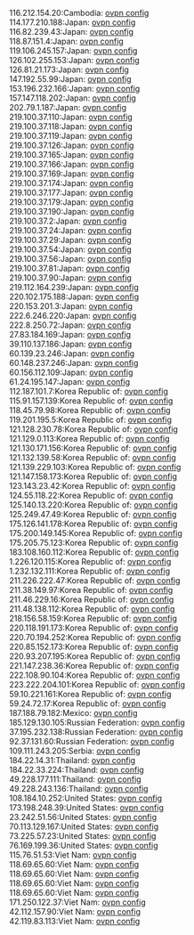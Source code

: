 116.212.154.20:Cambodia: [ovpn config](vpn/116_212_154_20.ovpn)  
114.177.210.188:Japan: [ovpn config](vpn/114_177_210_188.ovpn)  
116.82.239.43:Japan: [ovpn config](vpn/116_82_239_43.ovpn)  
118.87.151.4:Japan: [ovpn config](vpn/118_87_151_4.ovpn)  
119.106.245.157:Japan: [ovpn config](vpn/119_106_245_157.ovpn)  
126.102.255.153:Japan: [ovpn config](vpn/126_102_255_153.ovpn)  
126.81.21.173:Japan: [ovpn config](vpn/126_81_21_173.ovpn)  
147.192.55.99:Japan: [ovpn config](vpn/147_192_55_99.ovpn)  
153.196.232.166:Japan: [ovpn config](vpn/153_196_232_166.ovpn)  
157.147.118.202:Japan: [ovpn config](vpn/157_147_118_202.ovpn)  
202.79.1.187:Japan: [ovpn config](vpn/202_79_1_187.ovpn)  
219.100.37.110:Japan: [ovpn config](vpn/219_100_37_110.ovpn)  
219.100.37.118:Japan: [ovpn config](vpn/219_100_37_118.ovpn)  
219.100.37.119:Japan: [ovpn config](vpn/219_100_37_119.ovpn)  
219.100.37.126:Japan: [ovpn config](vpn/219_100_37_126.ovpn)  
219.100.37.165:Japan: [ovpn config](vpn/219_100_37_165.ovpn)  
219.100.37.166:Japan: [ovpn config](vpn/219_100_37_166.ovpn)  
219.100.37.169:Japan: [ovpn config](vpn/219_100_37_169.ovpn)  
219.100.37.174:Japan: [ovpn config](vpn/219_100_37_174.ovpn)  
219.100.37.177:Japan: [ovpn config](vpn/219_100_37_177.ovpn)  
219.100.37.179:Japan: [ovpn config](vpn/219_100_37_179.ovpn)  
219.100.37.190:Japan: [ovpn config](vpn/219_100_37_190.ovpn)  
219.100.37.2:Japan: [ovpn config](vpn/219_100_37_2.ovpn)  
219.100.37.24:Japan: [ovpn config](vpn/219_100_37_24.ovpn)  
219.100.37.29:Japan: [ovpn config](vpn/219_100_37_29.ovpn)  
219.100.37.54:Japan: [ovpn config](vpn/219_100_37_54.ovpn)  
219.100.37.56:Japan: [ovpn config](vpn/219_100_37_56.ovpn)  
219.100.37.81:Japan: [ovpn config](vpn/219_100_37_81.ovpn)  
219.100.37.90:Japan: [ovpn config](vpn/219_100_37_90.ovpn)  
219.112.164.239:Japan: [ovpn config](vpn/219_112_164_239.ovpn)  
220.102.175.188:Japan: [ovpn config](vpn/220_102_175_188.ovpn)  
220.153.201.3:Japan: [ovpn config](vpn/220_153_201_3.ovpn)  
222.6.246.220:Japan: [ovpn config](vpn/222_6_246_220.ovpn)  
222.8.250.72:Japan: [ovpn config](vpn/222_8_250_72.ovpn)  
27.83.184.169:Japan: [ovpn config](vpn/27_83_184_169.ovpn)  
39.110.137.186:Japan: [ovpn config](vpn/39_110_137_186.ovpn)  
60.139.23.246:Japan: [ovpn config](vpn/60_139_23_246.ovpn)  
60.148.237.246:Japan: [ovpn config](vpn/60_148_237_246.ovpn)  
60.156.112.109:Japan: [ovpn config](vpn/60_156_112_109.ovpn)  
61.24.195.147:Japan: [ovpn config](vpn/61_24_195_147.ovpn)  
112.187.101.7:Korea Republic of: [ovpn config](vpn/112_187_101_7.ovpn)  
115.91.157.139:Korea Republic of: [ovpn config](vpn/115_91_157_139.ovpn)  
118.45.79.98:Korea Republic of: [ovpn config](vpn/118_45_79_98.ovpn)  
119.201.195.5:Korea Republic of: [ovpn config](vpn/119_201_195_5.ovpn)  
121.128.230.78:Korea Republic of: [ovpn config](vpn/121_128_230_78.ovpn)  
121.129.0.113:Korea Republic of: [ovpn config](vpn/121_129_0_113.ovpn)  
121.130.171.156:Korea Republic of: [ovpn config](vpn/121_130_171_156.ovpn)  
121.132.139.58:Korea Republic of: [ovpn config](vpn/121_132_139_58.ovpn)  
121.139.229.103:Korea Republic of: [ovpn config](vpn/121_139_229_103.ovpn)  
121.147.158.173:Korea Republic of: [ovpn config](vpn/121_147_158_173.ovpn)  
123.143.23.42:Korea Republic of: [ovpn config](vpn/123_143_23_42.ovpn)  
124.55.118.22:Korea Republic of: [ovpn config](vpn/124_55_118_22.ovpn)  
125.140.13.220:Korea Republic of: [ovpn config](vpn/125_140_13_220.ovpn)  
125.249.47.49:Korea Republic of: [ovpn config](vpn/125_249_47_49.ovpn)  
175.126.141.178:Korea Republic of: [ovpn config](vpn/175_126_141_178.ovpn)  
175.200.149.145:Korea Republic of: [ovpn config](vpn/175_200_149_145.ovpn)  
175.205.75.123:Korea Republic of: [ovpn config](vpn/175_205_75_123.ovpn)  
183.108.160.112:Korea Republic of: [ovpn config](vpn/183_108_160_112.ovpn)  
1.226.120.115:Korea Republic of: [ovpn config](vpn/1_226_120_115.ovpn)  
1.232.132.111:Korea Republic of: [ovpn config](vpn/1_232_132_111.ovpn)  
211.226.222.47:Korea Republic of: [ovpn config](vpn/211_226_222_47.ovpn)  
211.38.149.97:Korea Republic of: [ovpn config](vpn/211_38_149_97.ovpn)  
211.46.229.16:Korea Republic of: [ovpn config](vpn/211_46_229_16.ovpn)  
211.48.138.112:Korea Republic of: [ovpn config](vpn/211_48_138_112.ovpn)  
218.156.58.159:Korea Republic of: [ovpn config](vpn/218_156_58_159.ovpn)  
220.118.191.173:Korea Republic of: [ovpn config](vpn/220_118_191_173.ovpn)  
220.70.194.252:Korea Republic of: [ovpn config](vpn/220_70_194_252.ovpn)  
220.85.152.173:Korea Republic of: [ovpn config](vpn/220_85_152_173.ovpn)  
220.93.207.195:Korea Republic of: [ovpn config](vpn/220_93_207_195.ovpn)  
221.147.238.36:Korea Republic of: [ovpn config](vpn/221_147_238_36.ovpn)  
222.108.90.104:Korea Republic of: [ovpn config](vpn/222_108_90_104.ovpn)  
223.222.204.101:Korea Republic of: [ovpn config](vpn/223_222_204_101.ovpn)  
59.10.221.161:Korea Republic of: [ovpn config](vpn/59_10_221_161.ovpn)  
59.24.72.17:Korea Republic of: [ovpn config](vpn/59_24_72_17.ovpn)  
187.188.79.182:Mexico: [ovpn config](vpn/187_188_79_182.ovpn)  
185.129.130.105:Russian Federation: [ovpn config](vpn/185_129_130_105.ovpn)  
37.195.232.138:Russian Federation: [ovpn config](vpn/37_195_232_138.ovpn)  
92.37.131.60:Russian Federation: [ovpn config](vpn/92_37_131_60.ovpn)  
109.111.243.205:Serbia: [ovpn config](vpn/109_111_243_205.ovpn)  
184.22.14.31:Thailand: [ovpn config](vpn/184_22_14_31.ovpn)  
184.22.33.224:Thailand: [ovpn config](vpn/184_22_33_224.ovpn)  
49.228.177.111:Thailand: [ovpn config](vpn/49_228_177_111.ovpn)  
49.228.243.136:Thailand: [ovpn config](vpn/49_228_243_136.ovpn)  
108.184.10.252:United States: [ovpn config](vpn/108_184_10_252.ovpn)  
173.198.248.39:United States: [ovpn config](vpn/173_198_248_39.ovpn)  
23.242.51.56:United States: [ovpn config](vpn/23_242_51_56.ovpn)  
70.113.129.167:United States: [ovpn config](vpn/70_113_129_167.ovpn)  
73.225.57.23:United States: [ovpn config](vpn/73_225_57_23.ovpn)  
76.169.199.36:United States: [ovpn config](vpn/76_169_199_36.ovpn)  
115.76.51.53:Viet Nam: [ovpn config](vpn/115_76_51_53.ovpn)  
118.69.65.60:Viet Nam: [ovpn config](vpn/118_69_65_60.ovpn)  
118.69.65.60:Viet Nam: [ovpn config](vpn/118_69_65_60.ovpn)  
118.69.65.60:Viet Nam: [ovpn config](vpn/118_69_65_60.ovpn)  
118.69.65.60:Viet Nam: [ovpn config](vpn/118_69_65_60.ovpn)  
171.250.122.37:Viet Nam: [ovpn config](vpn/171_250_122_37.ovpn)  
42.112.157.90:Viet Nam: [ovpn config](vpn/42_112_157_90.ovpn)  
42.119.83.113:Viet Nam: [ovpn config](vpn/42_119_83_113.ovpn)  
